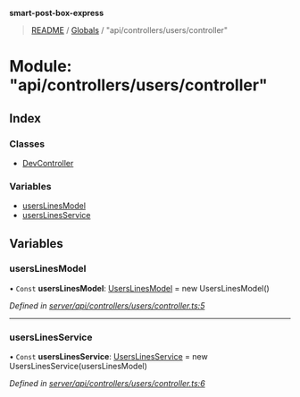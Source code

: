 **smart-post-box-express**

> [README](../README.md) / [Globals](../globals.md) / "api/controllers/users/controller"

# Module: "api/controllers/users/controller"

## Index

### Classes

* [DevController](../classes/_api_controllers_users_controller_.devcontroller.md)

### Variables

* [usersLinesModel](_api_controllers_users_controller_.md#userslinesmodel)
* [usersLinesService](_api_controllers_users_controller_.md#userslinesservice)

## Variables

### usersLinesModel

• `Const` **usersLinesModel**: [UsersLinesModel](../classes/_api_models_users_lines_model_.userslinesmodel.md) = new UsersLinesModel()

*Defined in [server/api/controllers/users/controller.ts:5](https://github.com/waricoma/cow-stack/blob/eeb25f2/express/server/api/controllers/users/controller.ts#L5)*

___

### usersLinesService

• `Const` **usersLinesService**: [UsersLinesService](../classes/_api_services_users_lines_service_.userslinesservice.md) = new UsersLinesService(usersLinesModel)

*Defined in [server/api/controllers/users/controller.ts:6](https://github.com/waricoma/cow-stack/blob/eeb25f2/express/server/api/controllers/users/controller.ts#L6)*
